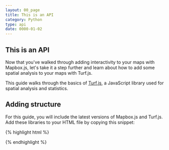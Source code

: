 ```yaml
---
layout: 00_page
title: This is an API
category: Python
type: api
date: 0000-01-02
---
```


<h2 id='an-api'>This is an API</h2>

Now that you've walked through adding interactivity to your maps with Mapbox.js, let's take it a step further and learn about how to add some spatial analysis to your maps with Turf.js.

This guide walks through the basics of [Turf.js](http://turfjs.org), a JavaScript library used for spatial analysis and statistics.

<h2 id='adding-structure'>Adding structure</h2>

For this guide, you will include the latest versions of Mapbox.js and Turf.js. Add these libraries to your HTML file by copying this snippet:

{% highlight html %}
<link href='https://api.tiles.mapbox.com/mapbox.js/{{site.mapboxjs}}/mapbox.css' rel='stylesheet' />
<script src='https://api.tiles.mapbox.com/mapbox.js/{{site.mapboxjs}}/mapbox.js'></script>
<script src='https://api.tiles.mapbox.com/mapbox.js/plugins/turf/v1.3.0/turf.min.js'></script>
{% endhighlight %}


